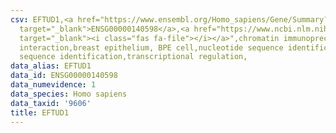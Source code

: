 ```yaml
---
csv: EFTUD1,<a href="https://www.ensembl.org/Homo_sapiens/Gene/Summary?db=core;g=ENSG00000140598"
  target="_blank">ENSG00000140598</a>,<a href="https://www.ncbi.nlm.nih.gov/pubmed/22863008"
  target="_blank"><i class="fas fa-file"></i></a>",chromatin immunoprecipitation assay,direct
  interaction,breast epithelium, BPE cell,nucleotide sequence identification,nucleotide
  sequence identification,transcriptional regulation,
data_alias: EFTUD1
data_id: ENSG00000140598
data_numevidence: 1
data_species: Homo sapiens
data_taxid: '9606'
title: EFTUD1
---
```

